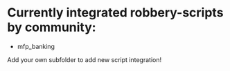 # Currently integrated robbery-scripts by community:
- mfp_banking

Add your own subfolder to add new script integration!
